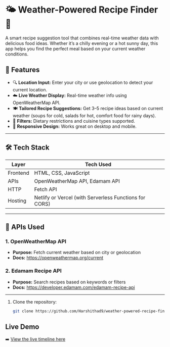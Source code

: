 # 🌤️ Weather-Powered Recipe Finder 🍲

A smart recipe suggestion tool that combines real-time weather data with delicious food ideas. Whether it’s a chilly evening or a hot sunny day, this app helps you find the perfect meal based on your current weather conditions.

## 🚀 Features

- 🔍 **Location Input:** Enter your city or use geolocation to detect your current location.
- ☁️ **Live Weather Display:** Real-time weather info using OpenWeatherMap API.
- 🍽️ **Tailored Recipe Suggestions:** Get 3–5 recipe ideas based on current weather (soups for cold, salads for hot, comfort food for rainy days).
- 🥦 **Filters:** Dietary restrictions and cuisine types supported.
- 📱 **Responsive Design:** Works great on desktop and mobile.

---

## 🛠️ Tech Stack

| Layer      | Tech Used                         |
|------------|-----------------------------------|
| Frontend   | HTML, CSS, JavaScript             |
| APIs       | OpenWeatherMap API, Edamam API    |
| HTTP       | Fetch API                         |
| Hosting    | Netlify or Vercel (with Serverless Functions for CORS) |

---

## 🔗 APIs Used

### 1. OpenWeatherMap API
- **Purpose:** Fetch current weather based on city or geolocation
- **Docs:** https://openweathermap.org/current

### 2. Edamam Recipe API
- **Purpose:** Search recipes based on keywords or filters
- **Docs:** https://developer.edamam.com/edamam-recipe-api

---

1. Clone the repository:
   ```bash
   git clone https://github.com/Harshithad9/weather-powered-recipe-finder.git
## Live Demo

➡️ [View the live timeline here](https://weather-powered-recipe-finder.vercel.app
)




